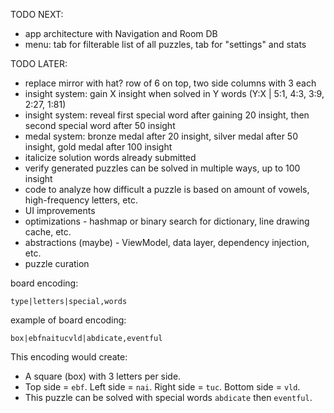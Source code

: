 TODO NEXT:

- app architecture with Navigation and Room DB
- menu: tab for filterable list of all puzzles, tab for "settings" and stats

TODO LATER:

- replace mirror with hat? row of 6 on top, two side columns with 3 each
- insight system: gain X insight when solved in Y words (Y:X | 5:1, 4:3, 3:9, 2:27, 1:81)
- insight system: reveal first special word after gaining 20 insight, then second special word after 50 insight
- medal system: bronze medal after 20 insight, silver medal after 50 insight, gold medal after 100 insight
- italicize solution words already submitted
- verify generated puzzles can be solved in multiple ways, up to 100 insight
- code to analyze how difficult a puzzle is based on amount of vowels, high-frequency letters, etc.
- UI improvements
- optimizations - hashmap or binary search for dictionary, line drawing cache, etc.
- abstractions (maybe) - ViewModel, data layer, dependency injection, etc.
- puzzle curation

board encoding:

```
type|letters|special,words
```

example of board encoding:

```
box|ebfnaitucvld|abdicate,eventful
```

This encoding would create:
- A square (box) with 3 letters per side.
- Top side = `ebf`. Left side = `nai`. Right side = `tuc`. Bottom side = `vld`.
- This puzzle can be solved with special words `abdicate` then `eventful`.
